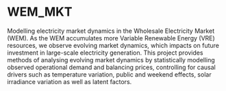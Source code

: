 # WEM_MKT
Modelling electricity market dynamics in the Wholesale Electricity Market (WEM). As the WEM accumulates more Variable Renewable Energy (VRE) resources, we observe evolving market dynamics, which impacts on future investment in large-scale electricity generation. This project provides methods of analysing evolving market dynamics by statistically modelling observed operational demand and balancing prices, controlling for causal drivers such as temperature variation, public and weekend effects, solar irradiance variation as well as latent factors.
